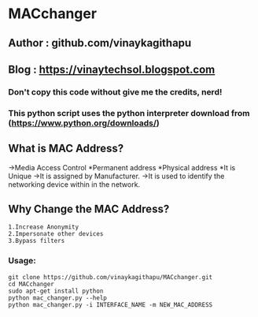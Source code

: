 # MACchanger
## Author : github.com/vinaykagithapu
## Blog   : https://vinaytechsol.blogspot.com
### Don't copy this code without give me the credits, nerd! 
### This python script uses the python interpreter download from (https://www.python.org/downloads/)


## What is MAC Address?
->Media Access Control
    *Permanent address
    *Physical address
    *It is Unique
->It is assigned by Manufacturer.
->It is used to identify the networking device within in the network.


## Why Change the MAC Address?
    1.Increase Anonymity
    2.Impersonate other devices
    3.Bypass filters


### Usage:
```
git clone https://github.com/vinaykagithapu/MACchanger.git
cd MACchanger
sudo apt-get install python
python mac_changer.py --help
python mac_changer.py -i INTERFACE_NAME -m NEW_MAC_ADDRESS
```
